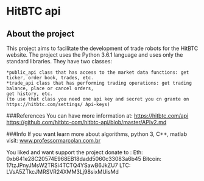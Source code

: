 # HitBTC api

## About the project

This project aims to facilitate the development of trade robots for the HitBTC website.
The project uses the Python 3.6.1 language and uses only the standard libraries. They have two classes:

	*public_api class that has access to the market data functions: get ticker, order book, trades, etc.
	*trade_api class that has performing trading operations: get trading balance, place or cancel orders, 
	get history, etc. 
	(to use that class you need one api key and secret you cn grante on https://hitbtc.com/settings/ Api-keys)


	

###References
You can have more information at:
https://hitbtc.com/api
https://github.com/hitbtc-com/hitbtc-api/blob/master/APIv2.md


###Info
If you want learn more about algorithms, python 3, C++, matlab visit:
www.professormarcolan.com.br

You liked and want support the project donate to :
Eth: 0xb641e28C20574E968EB18dadd5060c33083a6b45
Bitcoin: 17tzJPnyJMsW2TRSi4TCTQ4YSawB6JkZU7
LTC: LVsA5ZTkcJMRSVR24XMM3Lj98sixMUisMd
